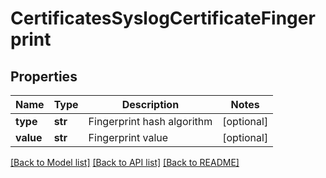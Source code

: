 # CertificatesSyslogCertificateFingerprint

## Properties
Name | Type | Description | Notes
------------ | ------------- | ------------- | -------------
**type** | **str** | Fingerprint hash algorithm | [optional] 
**value** | **str** | Fingerprint value | [optional] 

[[Back to Model list]](../README.md#documentation-for-models) [[Back to API list]](../README.md#documentation-for-api-endpoints) [[Back to README]](../README.md)


